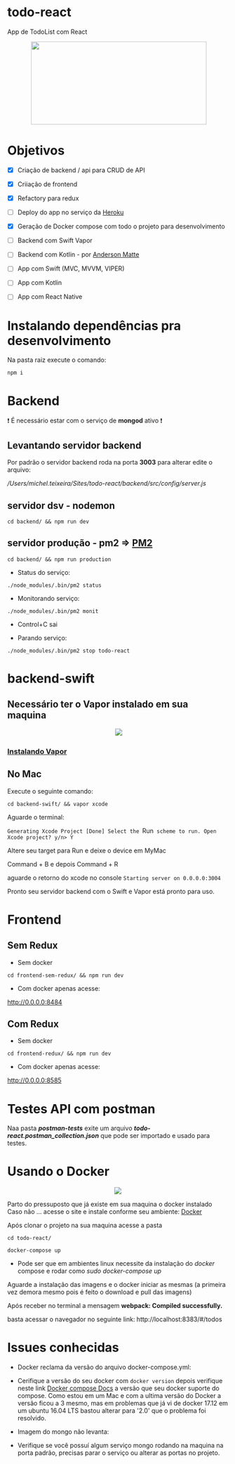 # todo-react

App de TodoList com React

<p align="center">
  <img width="400" height="189"src="https://cdn-images-1.medium.com/max/800/1*wjlfZatDlTnqfgYJ9iKnKQ.png">
</p>


# Objetivos 

- [x] Criação de backend / api para CRUD de API
- [x] Criiação de frontend
- [x] Refactory para redux
- [ ] Deploy do app no serviço da [Heroku](https://www.heroku.com)
- [x] Geração de Docker compose com todo o projeto para desenvolvimento
- [ ] Backend com Swift Vapor
- [ ] Backend com Kotlin - por [Anderson Matte](https://github.com/andersonmatte) 
- [ ] App com Swift (MVC, MVVM, VIPER)
- [ ] App com Kotlin
- [ ] App com React Native


# Instalando dependências pra desenvolvimento

Na pasta raiz execute o comando:

`npm i`

# Backend

:heavy_exclamation_mark: É necessário estar com o serviço de **mongod** ativo :heavy_exclamation_mark:

## Levantando servidor backend

Por padrão o servidor backend roda na porta **3003** para alterar edite o arquivo: 

_/Users/michel.teixeira/Sites/todo-react/backend/src/config/server.js_

## servidor dsv - nodemon
`cd backend/ && npm run dev`

## servidor produção - pm2 => [PM2](http://pm2.keymetrics.io)
`cd backend/ && npm run production`

- Status do serviço:

`./node_modules/.bin/pm2 status`

- Monitorando serviço:

`./node_modules/.bin/pm2 monit`
 
 * Control+C sai

- Parando serviço:

`./node_modules/.bin/pm2 stop todo-react`


# backend-swift

## Necessário ter o Vapor instalado em sua maquina

<p align="center">
  <img src="https://avatars1.githubusercontent.com/u/17364220?s=200&v=4">
</p>

###  [Instalando Vapor](https://docs.vapor.codes/2.0/getting-started/install-on-macos/)



## No Mac

Execute o seguinte comando: 

`cd backend-swift/ && vapor xcode`

Aguarde o terminal:

`Generating Xcode Project [Done]
Select the `Run` scheme to run.
Open Xcode project?
y/n> Y`

Altere seu target para Run e deixe o device em MyMac

Command + B e depois Command + R 

aguarde o retorno do xcode no console `Starting server on 0.0.0.0:3004`

Pronto seu servidor backend com o Swift e Vapor está pronto para uso.

# Frontend

## Sem Redux

- Sem docker

`cd frontend-sem-redux/ && npm run dev`

- Com docker apenas acesse: 

http://0.0.0.0:8484

## Com Redux

- Sem docker

`cd frontend-redux/ && npm run dev`

- Com docker apenas acesse: 

http://0.0.0.0:8585

# Testes API com postman

Naa pasta **_postman-tests_** exite um arquivo **_todo-react.postman_collection.json_** que pode ser importado e usado para testes.

# Usando o Docker

<p align="center">
  <img src="https://jamesradley.co.uk/blog/wp-content/uploads/2017/07/Whale-Logo332_5.png">
</p>

Parto do pressuposto que já existe em sua maquina o docker instalado
Caso não ... acesse o site e instale conforme seu ambiente: [Docker](https://store.docker.com/search?type=edition&offering=community)

Após clonar o projeto na sua maquina acesse a pasta 

`cd todo-react/`

`docker-compose up`

- Pode ser que em ambientes linux necessite da instalação do _docker_ compose e rodar como _sudo docker-compose up_

Aguarde a instalação das imagens e o docker iniciar as mesmas (a primeira vez demora mesmo pois é feito o download e pull das imagens)

Após receber no terminal a mensagem **webpack: Compiled successfully.** 

basta acessar o navegador no seguinte link: http://localhost:8383/#/todos

# Issues conhecidas

- Docker reclama da versão do arquivo docker-compose.yml:
 - Cerifique a versão do seu docker com `docker version` depois verifique neste link [Docker compose Docs](https://docs.docker.com/compose/compose-file/) a versão que seu docker suporte do compose. 
 Como estou em um Mac e com a ultima versão do Docker a versão ficou a 3 mesmo, mas em problemas que já vi de docker 17.12 em um ubuntu 16.04 LTS bastou alterar para '2.0' que o problema foi resolvido.

- Imagem do mongo não levanta:
 - Verifique se você possuí algum serviço mongo rodando na maquina na porta padrão, precisas parar o serviço ou alterar as portas no projeto.
 
 
 
 

